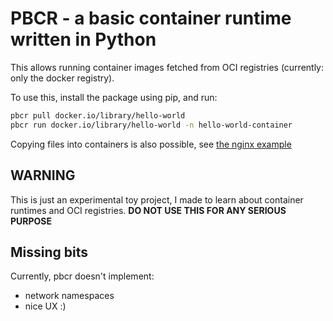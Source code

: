 # PBCR - a basic container runtime written in Python

This allows running container images fetched from OCI registries (currently: only the docker registry).

To use this, install the package using pip, and run:
```bash
pbcr pull docker.io/library/hello-world
pbcr run docker.io/library/hello-world -n hello-world-container
````

Copying files into containers is also possible, see [the nginx example](examples/nginx/run.sh)

## WARNING

This is just an experimental toy project, I made to learn about container runtimes and OCI registries.
**DO NOT USE THIS FOR ANY SERIOUS PURPOSE**

## Missing bits

Currently, pbcr doesn't implement:
- network namespaces
- nice UX :)
